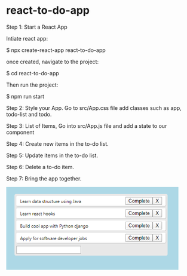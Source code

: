 # react-to-do-app

Step 1: Start a React App

Intiate react app:

$ npx create-react-app react-to-do-app

once created, navigate to the project:

$ cd react-to-do-app

Then run the project:

$ npm run start

Step 2: Style your App. Go to src/App.css file add classes such as app, todo-list and todo.

Step 3: List of Items, Go into src/App.js file and add a state to our component

Step 4: Create new items in the to-do list.

Step 5: Update items in the to-do list.

Step 6: Delete a to-do item.

Step 7: Bring the app together.


![React-to-do-App](https://github.com/nazim806/react-to-do-app/blob/master/images/to-do-list.PNG)

